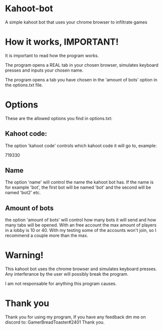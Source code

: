# Kahoot-bot
A simple kahoot bot that uses your chrome browser to infiltrate games

# How it works, IMPORTANT!
It is important to read how the program works.

The program opens a REAL tab in your chosen browser, simulates keyboard presses and inputs your chosen name.

The program opens a tab you have chosen in the 'amount of bots' option in the options.txt file.

# Options
These are the allowed options you find in options.txt:

## Kahoot code:
The option 'kahoot code' controls which kahoot code it will go to, example:

719330

## Name
The option 'name' will control the name the kahoot bot has.
If the name is for example 'bot', the first bot will be named 'bot' and the second will be named 'bot2' etc.

## Amount of bots
the option 'amount of bots' will control how many bots it will send and how many tabs will be opened.
With an free account the max amount of players in a lobby is 10 or 40.
With my testing some of the accounts won't join, so I recommend a couple more than the max.

# Warning!
This kahoot bot uses the chrome browser and simulates keyboard presses. Any interferance by the user will possibly break the program.

I am not responsable for anything this program causes.

# Thank you
Thank you for using my program, If you have any feedback dm me on discord to: GamerBreadToaster#2401
Thank you.
